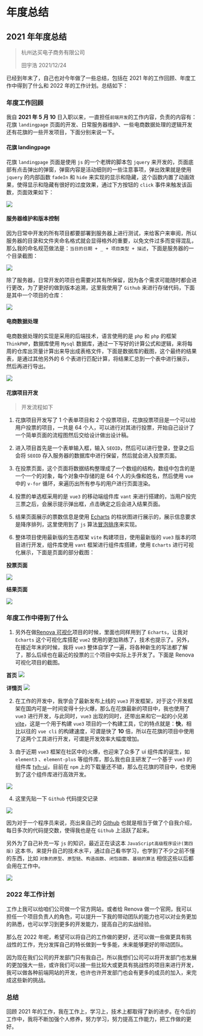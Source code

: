 # 年度总结

## 2021 年年度总结

> 杭州达买电子商务有限公司
>
> 田宇浩 2021/12/24

已经到年末了，自己也对今年做了一些总结，包括在 2021 年的工作回顾、年度工作中得到了什么和 2022 年的工作计划。总结如下：

### 年度工作回顾

我自 **2021 年 5 月 10** 日入职以来，一直担任`前端开发`的工作内容，负责的内容有：花旗 `landingpage` 页面的开发、日常服务器维护、一些电商数据处理的逻辑开发还有花旗的一些开发项目，下面分别来说一下。

#### 花旗 landingpage

花旗 `landingpage` 页面是使用 `js` 的一个老牌的脚本包 `jquery` 来开发的，页面底部有点击弹出的弹窗，弹窗内容是活动细则的一些注意事项，弹出效果就是使用 `jquery` 的内部函数 `fadeIn` 和 `hide` 来实现的显示和隐藏，这个函数内置了动画效果，使得显示和隐藏有很好的过度效果，通过下方按钮的 `click` 事件来触发该函数，页面效果如下：

<img src="/annual_summary/landingpage.jpg">

#### 服务器维护和版本控制

因为日常中开发的所有项目都要部署到服务器上进行测试，来给客户来审阅，所以服务器的目录和文件夹命名格式就会显得格外的重要，以免文件过多而变得混乱，那么我的命名规范做法是：`当日的日期 + _ + 项目类型 + 描述`，下面是服务器的一个目录截图：

<img src="/annual_summary/winSCP.jpg">

除了服务器，日常开发的项目也需要对其有所保留，因为各个需求可能随时都会进行更改，为了更好的做到版本追溯，这里我使用了 `Github` 来进行存储代码，下面是其中一个项目的仓库：

<img src="/annual_summary/cangku.jpg">

#### 电商数据处理

电商数据处理的实现是采用的后端技术，语言使用的是 `php` 和 `php` 的框架 `ThinkPHP`，数据库使用 `Mysql` 数据库，通过一下写好的计算公式和逻辑，来将每周的仓库出货量计算出来导出成表格文件，下面是数据库的截图，这个最终的结果表，是通过其他另外的 6 个表进行匹配计算，将结果汇总到一个表中进行展示，然后再进行导出。

<img src="/annual_summary/mysql.jpg">

#### 花旗项目开发

> 开发流程如下

1. 花旗项目开发写了 1 个表单项目和 2 个投票项目，花旗投票项目是一个可以给用户投票的项目，一共是 64 个人，可以进行对其进行投票，开始自己设计了一个简单页面的流程图然后交给设计做出设计稿。

2. 进入项目首先是一个表单输入框，输入 `SEOID`，然后可以进行登录，登录之后会将 `SEOID` 存入服务器的数据库中进行保留，然后就会进入投票页面。

3. 在投票页面，这个页面将数据结构整理成了一个数组的结构，数组中包含的是一个一个的对象，每个对象中存储的是 64 个人的头像和姓名，然后使用 `vue` 中的 `v-for` 循环，来遍历出所有参与的用户进行页面渲染。

4. 投票的单选框采用的是 `vue3` 的移动端组件库 `vant` 来进行搭建的，当用户投完三票之后，会展示提示弹出框，点击确定之后会进入结果页面。

5. 结果页面展示的票数信息是使用 [Echarts](https://echarts.apache.org/zh) 的柱状图进行展示的，展示信息要求是降序排列，这里使用到了 `js` 算法[冒泡排序](https://tianyuhao.cn/blog/javascript/js-computed.html#%E5%86%92%E6%B3%A1%E6%8E%92%E5%BA%8F)来实现。

6. 整体项目使用最新版的生态框架 `vite` 构建项目，使用最新版的 `vue3` 版本的项目进行开发，组件库使用 `vant` 框架进行组件库搭建，使用 `Echarts` 进行可视化展示，下面是页面的部分截图：

**投票页面**

<img src="/annual_summary/vote1.jpg">

**结果页面**

<img src="/annual_summary/vote2.jpg">

### 年度工作中得到了什么

1. 另外在做[Renova 可视化](https://www.infinitymcn.com/web/0705_renova_list/front_end)项目的时候，里面也同样用到了 `Echarts`，让我对 `Echarts` 这个可视化库搭配 `vue2` 使用的更加熟练了，技术也提示了。另外，在接近年末的时候，我将 `vue3` 整体自学了一遍，将各种新生的写法都了解了，那么后续也在最近的投票的三个项目中实际上手开发了。下面是 Renova 可视化项目的截图。

**首页**
<img src="/annual_summary/renova_1.jpg">

**详情页**
<img src="/annual_summary/renova_2.jpg">

2. 在工作的开发中，我学会了最新发布上线的 `vue3` 开发框架，对于这个开发框架在国内可是一时间变得十分火爆，那么在花旗最新的项目中，我也使用了 `vue3` 进行开发，与此同时，`vue3` 出现的同时，还带出来和它一起的小兄弟 [vite](https://cn.vitejs.dev)，这是一个用于构建 `vue3` 项目的一个构建工具，它的特点就是：**快**，相比以往的 `vue cli` 的构建速度，可谓是快了 **10** 倍，所以在花旗的项目中使用了这两个工具进行开发，可谓是开发效率大幅度增加。

3. 由于近期 `vue3` 框架在社区中的火爆，也迎来了众多了 ui 组件库的诞生，如 `element3` 、`element-plus` 等组件库，那么我也自主研发了一个基于 `vue3` 的组件库 [tyh-ui](https://tianyuhao.cn/tyhui/v3)，目前在 `npm` 上的下载量还不错，那么在花旗的项目中，也使用到了这个组件库进行高效开发。

<img src="/annual_summary/tyhui.jpg">

4. 这里先贴一下 `Github` 代码提交记录

<img src="/annual_summary/tijiao.jpg">

因为对于一个程序员来说，亮出来自己的 [Github](https://github.com/Tyh2001) 也就是相当于做了个自我介绍，每日多次的代码提交数，使得我也是在 `Github` 上活跃了起来。

另外为了自己补充一写 `js` 的知识，最近正在读这本 `JavaScript高级程序设计(第四版)` 这本书，来提升自己的技术水平，通过自己看书学习，也学到了不少之前不懂的东西，比如 `对象的原型`、`原型链`、`构造函数`、`闭包函数`、`基础的算法` 相信这些以后都会用在工作中。

<img src="/annual_summary/book.jpg">

### 2022 年工作计划

工作上我可以给咱们公司做一个官方网站，或者给 Renova 做一个官网，我可以担任一个项目负责人的角色，可以提升一下我的带动团队的能力也可以对业务更加的熟悉，也可以学习到更多的开发能力，提高自己的实战经验。

那么在 2022 年呢，希望可以将自己的工作做的更好，还可以做一些做更具有挑战性的工作，充分发挥自己的特长做到一专多能，未来能够更好的带动团队。

因为现在我们公司的开发部门只有我自己，所以我想们公司可以将开发部门也发展的更加强大一些，或许我们可以接一些比较大或更具有挑战性的项目来进行开发，我可以做各种前端网站的开发，也许也许开发部门也会有更多的成员的加入，来完成这些新的挑战。

### 总结

回顾 2021 年的工作，我在工作上，学习上，技术上都取得了新的进步。在今后的工作中，我将不断加强个人修养，努力学习，努力提高工作能力，把工作做的更好。
